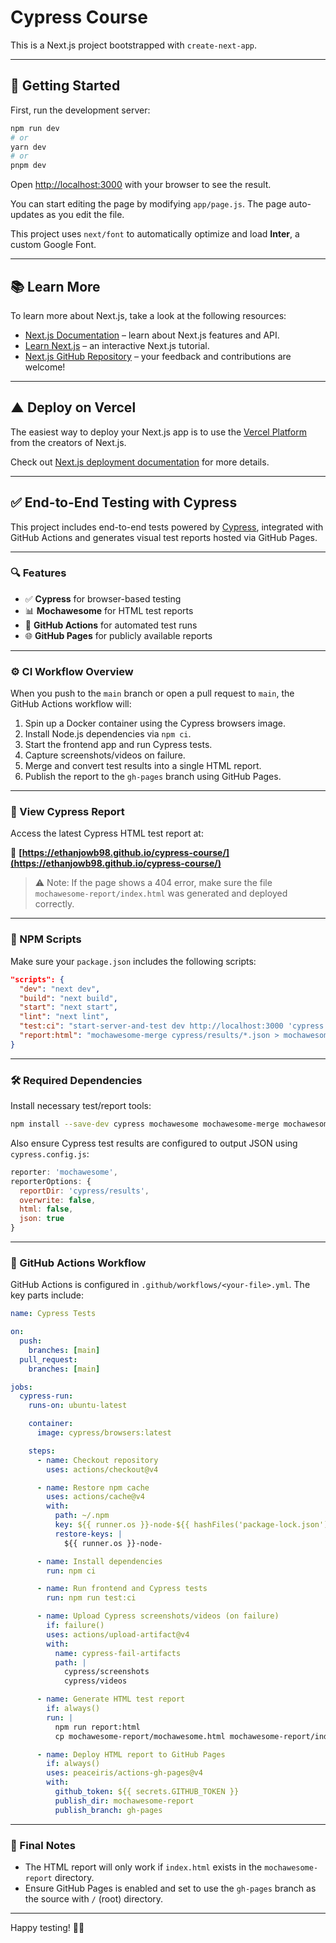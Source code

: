 # Cypress Course

This is a Next.js project bootstrapped with `create-next-app`.

---

## 🚀 Getting Started

First, run the development server:

```bash
npm run dev
# or
yarn dev
# or
pnpm dev
```

Open [http://localhost:3000](http://localhost:3000) with your browser to see the result.

You can start editing the page by modifying `app/page.js`. The page auto-updates as you edit the file.

This project uses `next/font` to automatically optimize and load **Inter**, a custom Google Font.

---

## 📚 Learn More

To learn more about Next.js, take a look at the following resources:

- [Next.js Documentation](https://nextjs.org/docs) – learn about Next.js features and API.
- [Learn Next.js](https://nextjs.org/learn) – an interactive Next.js tutorial.
- [Next.js GitHub Repository](https://github.com/vercel/next.js) – your feedback and contributions are welcome!

---

## ▲ Deploy on Vercel

The easiest way to deploy your Next.js app is to use the [Vercel Platform](https://vercel.com/) from the creators of Next.js.

Check out [Next.js deployment documentation](https://nextjs.org/docs/deployment) for more details.

---

## ✅ End-to-End Testing with Cypress

This project includes end-to-end tests powered by [Cypress](https://www.cypress.io/), integrated with GitHub Actions and generates visual test reports hosted via GitHub Pages.

---

### 🔍 Features

- ✅ **Cypress** for browser-based testing
- 📊 **Mochawesome** for HTML test reports
- 🤖 **GitHub Actions** for automated test runs
- 🌐 **GitHub Pages** for publicly available reports

---

### ⚙️ CI Workflow Overview

When you push to the `main` branch or open a pull request to `main`, the GitHub Actions workflow will:

1. Spin up a Docker container using the Cypress browsers image.
2. Install Node.js dependencies via `npm ci`.
3. Start the frontend app and run Cypress tests.
4. Capture screenshots/videos on failure.
5. Merge and convert test results into a single HTML report.
6. Publish the report to the `gh-pages` branch using GitHub Pages.

---

### 🧪 View Cypress Report

Access the latest Cypress HTML test report at:

🔗 **[https://ethanjowb98.github.io/cypress-course/](https://ethanjowb98.github.io/cypress-course/)**

> ⚠️ Note: If the page shows a 404 error, make sure the file `mochawesome-report/index.html` was generated and deployed correctly.

---

### 📜 NPM Scripts

Make sure your `package.json` includes the following scripts:

```json
"scripts": {
  "dev": "next dev",
  "build": "next build",
  "start": "next start",
  "lint": "next lint",
  "test:ci": "start-server-and-test dev http://localhost:3000 'cypress run --browser chrome'",
  "report:html": "mochawesome-merge cypress/results/*.json > mochawesome.json && marge mochawesome.json --reportDir mochawesome-report --inline"
}
```

---

### 🛠 Required Dependencies

Install necessary test/report tools:

```bash
npm install --save-dev cypress mochawesome mochawesome-merge mochawesome-report-generator start-server-and-test
```

Also ensure Cypress test results are configured to output JSON using `cypress.config.js`:

```js
reporter: 'mochawesome',
reporterOptions: {
  reportDir: 'cypress/results',
  overwrite: false,
  html: false,
  json: true
}
```

---

### 📂 GitHub Actions Workflow

GitHub Actions is configured in `.github/workflows/<your-file>.yml`. The key parts include:

```yaml
name: Cypress Tests

on:
  push:
    branches: [main]
  pull_request:
    branches: [main]

jobs:
  cypress-run:
    runs-on: ubuntu-latest

    container:
      image: cypress/browsers:latest

    steps:
      - name: Checkout repository
        uses: actions/checkout@v4

      - name: Restore npm cache
        uses: actions/cache@v4
        with:
          path: ~/.npm
          key: ${{ runner.os }}-node-${{ hashFiles('package-lock.json') }}
          restore-keys: |
            ${{ runner.os }}-node-

      - name: Install dependencies
        run: npm ci

      - name: Run frontend and Cypress tests
        run: npm run test:ci

      - name: Upload Cypress screenshots/videos (on failure)
        if: failure()
        uses: actions/upload-artifact@v4
        with:
          name: cypress-fail-artifacts
          path: |
            cypress/screenshots
            cypress/videos

      - name: Generate HTML test report
        if: always()
        run: |
          npm run report:html
          cp mochawesome-report/mochawesome.html mochawesome-report/index.html

      - name: Deploy HTML report to GitHub Pages
        if: always()
        uses: peaceiris/actions-gh-pages@v4
        with:
          github_token: ${{ secrets.GITHUB_TOKEN }}
          publish_dir: mochawesome-report
          publish_branch: gh-pages
```

---

### 📝 Final Notes

- The HTML report will only work if `index.html` exists in the `mochawesome-report` directory.
- Ensure GitHub Pages is enabled and set to use the `gh-pages` branch as the source with `/` (root) directory.

---

Happy testing! 🧪✨
